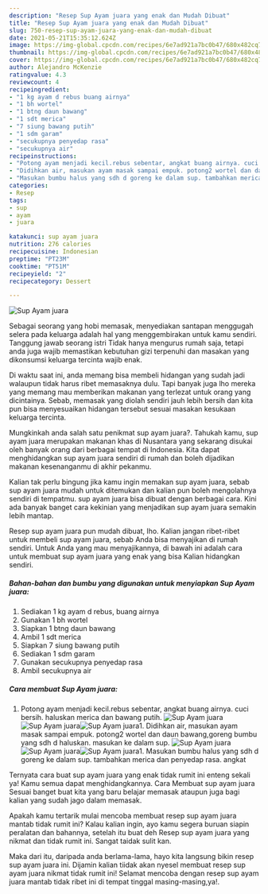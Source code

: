 ```yaml
---
description: "Resep Sup Ayam juara yang enak dan Mudah Dibuat"
title: "Resep Sup Ayam juara yang enak dan Mudah Dibuat"
slug: 750-resep-sup-ayam-juara-yang-enak-dan-mudah-dibuat
date: 2021-05-21T15:35:12.624Z
image: https://img-global.cpcdn.com/recipes/6e7ad921a7bc0b47/680x482cq70/sup-ayam-juara-foto-resep-utama.jpg
thumbnail: https://img-global.cpcdn.com/recipes/6e7ad921a7bc0b47/680x482cq70/sup-ayam-juara-foto-resep-utama.jpg
cover: https://img-global.cpcdn.com/recipes/6e7ad921a7bc0b47/680x482cq70/sup-ayam-juara-foto-resep-utama.jpg
author: Alejandro McKenzie
ratingvalue: 4.3
reviewcount: 4
recipeingredient:
- "1 kg ayam d rebus buang airnya"
- "1 bh wortel"
- "1 btng daun bawang"
- "1 sdt merica"
- "7 siung bawang putih"
- "1 sdm garam"
- "secukupnya penyedap rasa"
- "secukupnya air"
recipeinstructions:
- "Potong ayam menjadi kecil.rebus sebentar, angkat buang airnya. cuci bersih. haluskan merica dan bawang putih."
- "Didihkan air, masukan ayam masak sampai empuk. potong2 wortel dan daun bawang,goreng bumbu yang sdh d haluskan. masukan ke dalam sup."
- "Masukan bumbu halus yang sdh d goreng ke dalam sup. tambahkan merica dan penyedap rasa. angkat"
categories:
- Resep
tags:
- sup
- ayam
- juara

katakunci: sup ayam juara 
nutrition: 276 calories
recipecuisine: Indonesian
preptime: "PT23M"
cooktime: "PT51M"
recipeyield: "2"
recipecategory: Dessert

---
```



![Sup Ayam juara](https://img-global.cpcdn.com/recipes/6e7ad921a7bc0b47/680x482cq70/sup-ayam-juara-foto-resep-utama.jpg)

Sebagai seorang yang hobi memasak, menyediakan santapan menggugah selera pada keluarga adalah hal yang menggembirakan untuk kamu sendiri. Tanggung jawab seorang istri Tidak hanya mengurus rumah saja, tetapi anda juga wajib memastikan kebutuhan gizi terpenuhi dan masakan yang dikonsumsi keluarga tercinta wajib enak.

Di waktu  saat ini, anda memang bisa membeli hidangan yang sudah jadi walaupun tidak harus ribet memasaknya dulu. Tapi banyak juga lho mereka yang memang mau memberikan makanan yang terlezat untuk orang yang dicintainya. Sebab, memasak yang diolah sendiri jauh lebih bersih dan kita pun bisa menyesuaikan hidangan tersebut sesuai masakan kesukaan keluarga tercinta. 



Mungkinkah anda salah satu penikmat sup ayam juara?. Tahukah kamu, sup ayam juara merupakan makanan khas di Nusantara yang sekarang disukai oleh banyak orang dari berbagai tempat di Indonesia. Kita dapat menghidangkan sup ayam juara sendiri di rumah dan boleh dijadikan makanan kesenanganmu di akhir pekanmu.

Kalian tak perlu bingung jika kamu ingin memakan sup ayam juara, sebab sup ayam juara mudah untuk ditemukan dan kalian pun boleh mengolahnya sendiri di tempatmu. sup ayam juara bisa dibuat dengan berbagai cara. Kini ada banyak banget cara kekinian yang menjadikan sup ayam juara semakin lebih mantap.

Resep sup ayam juara pun mudah dibuat, lho. Kalian jangan ribet-ribet untuk membeli sup ayam juara, sebab Anda bisa menyajikan di rumah sendiri. Untuk Anda yang mau menyajikannya, di bawah ini adalah cara untuk membuat sup ayam juara yang enak yang bisa Kalian hidangkan sendiri.

<!--inarticleads1-->

##### Bahan-bahan dan bumbu yang digunakan untuk menyiapkan Sup Ayam juara:

1. Sediakan 1 kg ayam d rebus, buang airnya
1. Gunakan 1 bh wortel
1. Siapkan 1 btng daun bawang
1. Ambil 1 sdt merica
1. Siapkan 7 siung bawang putih
1. Sediakan 1 sdm garam
1. Gunakan secukupnya penyedap rasa
1. Ambil secukupnya air




<!--inarticleads2-->

##### Cara membuat Sup Ayam juara:

1. Potong ayam menjadi kecil.rebus sebentar, angkat buang airnya. cuci bersih. haluskan merica dan bawang putih.
<img src="https://img-global.cpcdn.com/steps/cbfe6aece45a89fa/160x128cq70/sup-ayam-juara-langkah-memasak-1-foto.jpg" alt="Sup Ayam juara"><img src="https://img-global.cpcdn.com/steps/c3e3d2c34ce40171/160x128cq70/sup-ayam-juara-langkah-memasak-1-foto.jpg" alt="Sup Ayam juara"><img src="https://img-global.cpcdn.com/steps/5dc3968b9fbc9093/160x128cq70/sup-ayam-juara-langkah-memasak-1-foto.jpg" alt="Sup Ayam juara">1. Didihkan air, masukan ayam masak sampai empuk. potong2 wortel dan daun bawang,goreng bumbu yang sdh d haluskan. masukan ke dalam sup.
<img src="https://img-global.cpcdn.com/steps/83112ec59fdf6d04/160x128cq70/sup-ayam-juara-langkah-memasak-2-foto.jpg" alt="Sup Ayam juara"><img src="https://img-global.cpcdn.com/steps/cf284afdd52eff21/160x128cq70/sup-ayam-juara-langkah-memasak-2-foto.jpg" alt="Sup Ayam juara"><img src="https://img-global.cpcdn.com/steps/a702dc3ef210a8a5/160x128cq70/sup-ayam-juara-langkah-memasak-2-foto.jpg" alt="Sup Ayam juara">1. Masukan bumbu halus yang sdh d goreng ke dalam sup. tambahkan merica dan penyedap rasa. angkat




Ternyata cara buat sup ayam juara yang enak tidak rumit ini enteng sekali ya! Kamu semua dapat menghidangkannya. Cara Membuat sup ayam juara Sesuai banget buat kita yang baru belajar memasak ataupun juga bagi kalian yang sudah jago dalam memasak.

Apakah kamu tertarik mulai mencoba membuat resep sup ayam juara mantab tidak rumit ini? Kalau kalian ingin, ayo kamu segera buruan siapin peralatan dan bahannya, setelah itu buat deh Resep sup ayam juara yang nikmat dan tidak rumit ini. Sangat taidak sulit kan. 

Maka dari itu, daripada anda berlama-lama, hayo kita langsung bikin resep sup ayam juara ini. Dijamin kalian tiidak akan nyesel membuat resep sup ayam juara nikmat tidak rumit ini! Selamat mencoba dengan resep sup ayam juara mantab tidak ribet ini di tempat tinggal masing-masing,ya!.

